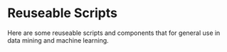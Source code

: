 # Reuseable Scripts
Here are some reuseable scripts and components that for general use in data mining and machine learning.